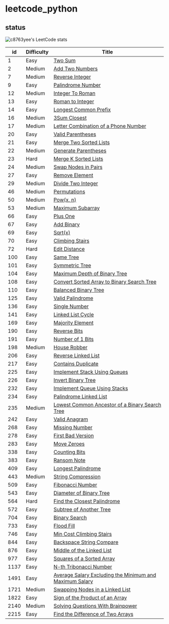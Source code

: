 # leetcode_python
## status
![c8763yee's LeetCode stats](https://leetcode-stats-six.vercel.app/?username=c8763yee&theme=dark)

| id   | Difficulty | Title                                                                                                         |
|------|------------|---------------------------------------------------------------------------------------------------------------|
| 1    | Easy       | [Two Sum](easy/1.TwoSum.py)                                                                                   |
| 2    | Medium     | [Add Two Numbers](medium/2.AddTwoNumber.py)                                                                   |
| 7    | Medium     | [Reverse Integer](medium/7.ReverseInteger.py)                                                                 |
| 9    | Easy       | [Palindrome Number](easy/9.PalindromeNumber.py)                                                               |
| 12   | Medium     | [Integer To Roman](medium/12.IntegerToRoman.py)                                                               |
| 13   | Easy       | [Roman to Integer](easy/13.RomanToInteger.py)                                                                 |
| 14   | Easy       | [Longest Common Prefix](easy/14.LongestCommonPrefix.py)                                                       |
| 16   | Medium     | [3Sum Closest](medium/16.3SumClosest.py)                                                                      |
| 17   | Medium     | [Letter Combination of a Phone Number](medium/17.LetterCombinationsOfaPhoneNumber.py)                         |
| 20   | Easy       | [Valid Parentheses](easy/20.ValidParentheses.py)                                                              |
| 21   | Easy       | [Merge Two Sorted Lists](easy/21.MergeTwoSortedLists.py)                                                      |
| 22   | Medium     | [Generate Parentheses](medium/22.GenerateParentheses.py)                                                      |
| 23   | Hard       | [Merge K Sorted Lists](hard/23.MergeKSortedList.py)                                                           |
| 24   | Medium     | [Swap Nodes in Pairs](medium/24.SwapNodesInPairs.py)                                                          |
| 27   | Easy       | [Remove Element](easy/27.RemoveElement.py)                                                                    |
| 29   | Medium     | [Divide Two Integer](medium/29.DivideTwoIntegers.py)                                                          |
| 46   | Medium     | [Permutations](medium/46.Permutations.py)                                                                     |
| 50   | Medium     | [Pow(x, n)](medium/50.PowXN.py)                                                                               |
| 53   | Medium     | [Maximum Subarray](medium/53.MaximumSubarray.py)                                                              |
| 66   | Easy       | [Plus One](easy/66.PlusOne.py)                                                                                |
| 67   | Easy       | [Add Binary](easy/67.AddBinary.py)                                                                            |
| 69   | Easy       | [Sqrt(x)](easy/69.Sqrt-x.py)                                                                                  |
| 70   | Easy       | [Climbing Stairs](easy/70.ClimbingStairs.py)                                                                  |
| 72   | Hard       | [Edit Distance](hard/72.editDistance.py)                                                                      |
| 100  | Easy       | [Same Tree](easy/100.SameTree.py)                                                                             |
| 101  | Easy       | [Symmetric Tree](easy/101.SymmetricTree.py)                                                                   |
| 104  | Easy       | [Maximum Depth of Binary Tree](easy/104.MaximumDepthOfBinaryTree.py)                                          |
| 108  | Easy       | [Convert Sorted Array to Binary Search Tree](easy/108.ConvertSortedArrayToBinarySearchTree.py)                |
| 110  | Easy       | [Balanced Binary Tree](easy/110.BalancedBinaryTree.py)                                                        |
| 125  | Easy       | [Valid Palindrome](easy/125.ValidPalindrome.py)                                                               |
| 136  | Easy       | [Single Number](easy/136.SingleNumber.py)                                                                     |
| 141  | Easy       | [Linked List Cycle](easy/141.LinkedListCycle.py)                                                              |
| 169  | Easy       | [Majority Element](easy/169.MajorityElement.py)                                                               |
| 190  | Easy       | [Reverse Bits](easy/190.ReverseBits.py)                                                                       |
| 191  | Easy       | [Number of 1 Bits](easy/191.NumberOf1Bits.py)                                                                 |
| 198  | Medium     | [House Robber](medium/198.HouseRobber.py)                                                                     |
| 206  | Easy       | [Reverse Linked List](easy/206.ReverseLinkedList.py)                                                          |
| 217  | Easy       | [Contains Duplicate](easy/217.ContainsDuplicate.py)                                                           |
| 225  | Easy       | [Implement Stack Using Queues](easy/225.ImplementStackUsingQueues.py)                                         |
| 226  | Easy       | [Invert Binary Tree](easy/226.InvertBinaryTree.py)                                                            |
| 232  | Easy       | [Implement Queue Using Stacks](easy/232.ImplementQueueUsingStacks.py)                                         |
| 234  | Easy       | [Palindrome Linked List](easy/234.PalindromeLinkedList.py)                                                    |
| 235  | Medium     | [Lowest Common Ancestor of a Binary Search Tree](medium/235.LowestCommonAncestorOfABinarySearchTree.py)       |
| 242  | Easy       | [Valid Anagram](easy/242.ValidAnagram.py)                                                                     |
| 268  | Easy       | [Missing Number](easy/268.MissingNumber.py)                                                                   |
| 278  | Easy       | [First Bad Version](easy/278.FirstBadVersion.py)                                                              |
| 283  | Easy       | [Move Zeroes](easy/283.MoveZeroes.py)                                                                         |
| 338  | Easy       | [Counting Bits](easy/338.CountingBits.py)                                                                     |
| 383  | Easy       | [Ransom Note](easy/383.RansomNote.py)                                                                         |
| 409  | Easy       | [Longest Palindrome](easy/409.LongestPalindrome.py)                                                           |
| 443  | Medium     | [String Compression](medium/443.StringCompression.py)                                                         |
| 509  | Easy       | [Fibonacci Number](easy/509.FibonacciNumber.py)                                                               |
| 543  | Easy       | [Diameter of Binary Tree](easy/543.DiameterOfBinaryTree.py)                                                   |
| 564  | Hard       | [Find the Closest Palindrome](hard/564.FindTheClosestPalindrome.py)                                           |
| 572  | Easy       | [Subtree of Another Tree](easy/572.SubtreeOfAnotherTree.py)                                                   |
| 704  | Easy       | [Binary Search](easy/704.BinarySearch.py)                                                                     |
| 733  | Easy       | [Flood Fill](easy/733.FloodFill.py)                                                                           |
| 746  | Easy       | [Min Cost Climbing Stairs](easy/746.MinCostClimbingStairs.py)                                                 |
| 844  | Easy       | [Backspace String Compare](easy/844.BackspaceStringCompare.py)                                                |
| 876  | Easy       | [Middle of the Linked List](easy/876.MiddleOfTheLinkedList.py)                                                |
| 977  | Easy       | [Squares of a Sorted Array](easy/977.SquaresOfASortedArray.py)                                                |
| 1137 | Easy       | [N-th Tribonacci Number](easy/1137.NthTribonacciNumber.py)                                                    |
| 1491 | Easy       | [Average Salary Excluding the Minimum and Maximum Salary](easy/1491.AverageSalaryExcludingtheMinimumandMaximumSalary.py) |
| 1721 | Medium     | [Swapping Nodes in a Linked List](medium/1721.SwappingNodesInALinkedList.py)                                  |
| 1822 | Easy       | [Sign of the Product of an Array](easy/1822.SignOfTheProductOfAnArray.py)                                      |
| 2140 | Medium     | [Solving Questions With Brainpower](medium/2140.SolvingQuestionsWithBrainPower.py)                            |
| 2215 | Easy       | [Find the Difference of Two Arrays](easy/2215.FindTheDifferenceOfTwoArrays.py)                                |